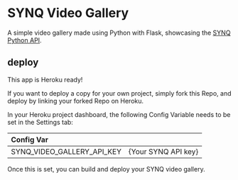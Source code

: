 # SYNQ Video Gallery

A simple video gallery made using Python with Flask, showcasing the [SYNQ Python API](https://github.com/SYNQfm/SYNQ-Python).

## deploy

This app is Heroku ready!

If you want to deploy a copy for your own project, simply fork this Repo, and deploy by linking your forked Repo on Heroku.

In your Heroku project dashboard, the following Config Variable needs to be set in the Settings tab:

| Config Var                  |                     |
|:--------------------------- | ------------------- |
| SYNQ_VIDEO_GALLERY_API_KEY  | {Your SYNQ API key} |

Once this is set, you can build and deploy your SYNQ video gallery.
